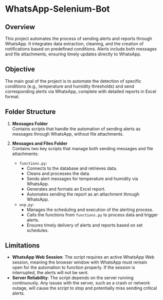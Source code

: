 # WhatsApp-Selenium-Bot

## Overview
This project automates the process of sending alerts and reports through WhatsApp. It integrates data extraction, cleaning, and the creation of notifications based on predefined conditions. Alerts include both messages and file attachments, ensuring timely updates directly to WhatsApp.

## Objective
The main goal of the project is to automate the detection of specific conditions (e.g., temperature and humidity thresholds) and send corresponding alerts via WhatsApp, complete with detailed reports in Excel format.

## Folder Structure

1. **Messages Folder**  
   Contains scripts that handle the automation of sending alerts as messages through WhatsApp, without file attachments.

2. **Messages and Files Folder**  
   Contains two key scripts that manage both sending messages and file attachments:
   - ``functions.py``: 
     - Connects to the database and retrieves data.
     - Cleans and processes the data.
     - Sends alert messages for temperature and humidity via WhatsApp.
     - Generates and formats an Excel report.
     - Automates sending the report as an attachment through WhatsApp.
   - ``wsp.py``: 
     - Manages the scheduling and execution of the alerting process.
     - Calls the functions from `functions.py` to process data and trigger alerts.
     - Ensures timely delivery of alerts and reports based on set schedules.


## Limitations

- **WhatsApp Web Session**: The script requires an active WhatsApp Web session, meaning the browser window with WhatsApp must remain open for the automation to function properly. If the session is interrupted, the alerts will not be sent.
- **Server Reliability**: The script depends on the server running continuously. Any issues with the server, such as a crash or network outage, will cause the script to stop and potentially miss sending critical alerts.